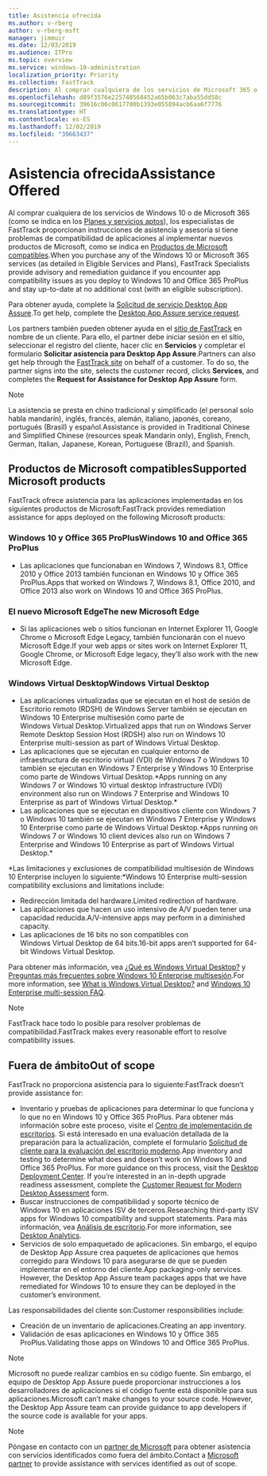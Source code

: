 ```yaml
---
title: Asistencia ofrecida
ms.author: v-rberg
author: v-rberg-msft
manager: jimmuir
ms.date: 12/03/2019
ms.audience: ITPro
ms.topic: overview
ms.service: windows-10-administration
localization_priority: Priority
ms.collection: FastTrack
description: Al comprar cualquiera de los servicios de Microsoft 365 o de Windows 10, los especialistas de FastTrack le proporcionarán ayuda con el asesoramiento y la corrección para implementar en Windows 10 y Office 365 ProPlus y mantenerse al día sin costo adicional (con una suscripción válida).
ms.openlocfilehash: d89f3576e225748568452a65b063c7aba55dd58c
ms.sourcegitcommit: 39616c06c0617700b1393e055894acb6aa6f7776
ms.translationtype: HT
ms.contentlocale: es-ES
ms.lasthandoff: 12/02/2019
ms.locfileid: "39663437"
---
```

# <a name="assistance-offered"></a><span data-ttu-id="05862-103">Asistencia ofrecida</span><span class="sxs-lookup"><span data-stu-id="05862-103">Assistance Offered</span></span>  

<span data-ttu-id="05862-104">Al comprar cualquiera de los servicios de Windows 10 o de Microsoft 365 (como se indica en los [Planes y servicios aptos](M365-eligible-services-and-plans.md)), los especialistas de FastTrack proporcionan instrucciones de asistencia y asesoría si tiene problemas de compatibilidad de aplicaciones al implementar nuevos productos de Microsoft, como se indica en [Productos de Microsoft compatibles](#supported-microsoft-products).</span><span class="sxs-lookup"><span data-stu-id="05862-104">When you purchase any of the Windows 10 or Microsoft 365 services (as detailed in Eligible Services and Plans), FastTrack Specialists provide advisory and remediation guidance if you encounter app compatibility issues as you deploy to Windows 10 and Office 365 ProPlus and stay up-to-date at no additional cost (with an eligible subscription).</span></span>

<span data-ttu-id="05862-105">Para obtener ayuda, complete la [Solicitud de servicio Desktop App Assure](https://go.microsoft.com/fwlink/?linkid=2022721).</span><span class="sxs-lookup"><span data-stu-id="05862-105">To get help, complete the [Desktop App Assure service request](https://go.microsoft.com/fwlink/?linkid=2022721).</span></span>

<span data-ttu-id="05862-p101">Los partners también pueden obtener ayuda en el [sitio de FastTrack](https://go.microsoft.com/fwlink/?linkid=780698) en nombre de un cliente. Para ello, el partner debe iniciar sesión en el sitio, seleccionar el registro del cliente, hacer clic en **Servicios** y completar el formulario **Solicitar asistencia para Desktop App Assure**.</span><span class="sxs-lookup"><span data-stu-id="05862-p101">Partners can also get help through the [FastTrack site](https://go.microsoft.com/fwlink/?linkid=780698) on behalf of a customer. To do so, the partner signs into the site, selects the customer record, clicks **Services**, and completes the **Request for Assistance for Desktop App Assure** form.</span></span>

> [!NOTE]
> <span data-ttu-id="05862-108">La asistencia se presta en chino tradicional y simplificado (el personal solo habla mandarín), inglés, francés, alemán, italiano, japonés, coreano, portugués (Brasil) y español.</span><span class="sxs-lookup"><span data-stu-id="05862-108">Assistance is provided in Traditional Chinese and Simplified Chinese (resources speak Mandarin only), English, French, German, Italian, Japanese, Korean, Portuguese (Brazil), and Spanish.</span></span> 

## <a name="supported-microsoft-products"></a><span data-ttu-id="05862-109">Productos de Microsoft compatibles</span><span class="sxs-lookup"><span data-stu-id="05862-109">Supported Microsoft products</span></span>

<span data-ttu-id="05862-110">FastTrack ofrece asistencia para las aplicaciones implementadas en los siguientes productos de Microsoft:</span><span class="sxs-lookup"><span data-stu-id="05862-110">FastTrack provides remediation assistance for apps deployed on the following Microsoft products:</span></span>

### <a name="windows-10-and-office-365-proplus"></a><span data-ttu-id="05862-111">Windows 10 y Office 365 ProPlus</span><span class="sxs-lookup"><span data-stu-id="05862-111">Windows 10 and Office 365 ProPlus</span></span>

- <span data-ttu-id="05862-112">Las aplicaciones que funcionaban en Windows 7, Windows 8.1, Office 2010 y Office 2013 también funcionan en Windows 10 y Office 365 ProPlus.</span><span class="sxs-lookup"><span data-stu-id="05862-112">Apps that worked on Windows 7, Windows 8.1, Office 2010, and Office 2013 also work on Windows 10 and Office 365 ProPlus.</span></span>

### <a name="the-new-microsoft-edge"></a><span data-ttu-id="05862-113">El nuevo Microsoft Edge</span><span class="sxs-lookup"><span data-stu-id="05862-113">The new Microsoft Edge</span></span>

- <span data-ttu-id="05862-114">Si las aplicaciones web o sitios funcionan en Internet Explorer 11, Google Chrome o Microsoft Edge Legacy, también funcionarán con el nuevo Microsoft Edge.</span><span class="sxs-lookup"><span data-stu-id="05862-114">If your web apps or sites work on Internet Explorer 11, Google Chrome, or Microsoft Edge legacy, they’ll also work with the new Microsoft Edge.</span></span>

### <a name="windows-virtual-desktop"></a><span data-ttu-id="05862-115">Windows Virtual Desktop</span><span class="sxs-lookup"><span data-stu-id="05862-115">Windows Virtual Desktop</span></span>

- <span data-ttu-id="05862-116">Las aplicaciones virtualizadas que se ejecutan en el host de sesión de Escritorio remoto (RDSH) de Windows Server también se ejecutan en Windows 10 Enterprise multisesión como parte de Windows Virtual Desktop.</span><span class="sxs-lookup"><span data-stu-id="05862-116">Virtualized apps that run on Windows Server Remote Desktop Session Host (RDSH) also run on Windows 10 Enterprise multi-session as part of Windows Virtual Desktop.</span></span>
- <span data-ttu-id="05862-117">Las aplicaciones que se ejecutan en cualquier entorno de infraestructura de escritorio virtual (VDI) de Windows 7 o Windows 10 también se ejecutan en Windows 7 Enterprise y Windows 10 Enterprise como parte de Windows Virtual Desktop.\*</span><span class="sxs-lookup"><span data-stu-id="05862-117">Apps running on any Windows 7 or Windows 10 virtual desktop infrastructure (VDI) environment also run on Windows 7 Enterprise and Windows 10 Enterprise as part of Windows Virtual Desktop.\*</span></span>
- <span data-ttu-id="05862-118">Las aplicaciones que se ejecutan en dispositivos cliente con Windows 7 o Windows 10 también se ejecutan en Windows 7 Enterprise y Windows 10 Enterprise como parte de Windows Virtual Desktop.\*</span><span class="sxs-lookup"><span data-stu-id="05862-118">Apps running on Windows 7 or Windows 10 client devices also run on Windows 7 Enterprise and Windows 10 Enterprise as part of Windows Virtual Desktop.\*</span></span>

<span data-ttu-id="05862-119">\*Las limitaciones y exclusiones de compatibilidad multisesión de Windows 10 Enterprise incluyen lo siguiente:</span><span class="sxs-lookup"><span data-stu-id="05862-119">\*Windows 10 Enterprise multi-session compatibility exclusions and limitations include:</span></span>
- <span data-ttu-id="05862-120">Redirección limitada del hardware.</span><span class="sxs-lookup"><span data-stu-id="05862-120">Limited redirection of hardware.</span></span>
- <span data-ttu-id="05862-121">Las aplicaciones que hacen un uso intensivo de A/V pueden tener una capacidad reducida.</span><span class="sxs-lookup"><span data-stu-id="05862-121">A/V-intensive apps may perform in a diminished capacity.</span></span>
- <span data-ttu-id="05862-122">Las aplicaciones de 16 bits no son compatibles con Windows Virtual Desktop de 64 bits.</span><span class="sxs-lookup"><span data-stu-id="05862-122">16-bit apps aren’t supported for 64-bit Windows Virtual Desktop.</span></span>

<span data-ttu-id="05862-123">Para obtener más información, vea [¿Qué es Windows Virtual Desktop?](https://docs.microsoft.com/azure/virtual-desktop/overview) y [Preguntas más frecuentes sobre Windows 10 Enterprise multisesión](https://docs.microsoft.com/azure/virtual-desktop/windows-10-multisession-faq).</span><span class="sxs-lookup"><span data-stu-id="05862-123">For more information, see [What is Windows Virtual Desktop?](https://docs.microsoft.com/azure/virtual-desktop/overview) and [Windows 10 Enterprise multi-session FAQ](https://docs.microsoft.com/azure/virtual-desktop/windows-10-multisession-faq).</span></span>

> [!NOTE]
> <span data-ttu-id="05862-124">FastTrack hace todo lo posible para resolver problemas de compatibilidad.</span><span class="sxs-lookup"><span data-stu-id="05862-124">FastTrack makes every reasonable effort to resolve compatibility issues.</span></span> 

## <a name="out-of-scope"></a><span data-ttu-id="05862-125">Fuera de ámbito</span><span class="sxs-lookup"><span data-stu-id="05862-125">Out of scope</span></span>

<span data-ttu-id="05862-126">FastTrack no proporciona asistencia para lo siguiente:</span><span class="sxs-lookup"><span data-stu-id="05862-126">FastTrack doesn’t provide assistance for:</span></span>
- <span data-ttu-id="05862-p102">Inventario y pruebas de aplicaciones para determinar lo que funciona y lo que no en Windows 10 y Office 365 ProPlus. Para obtener más información sobre este proceso, visite el [Centro de implementación de escritorios](https://go.microsoft.com/fwlink/?linkid=2080140). Si está interesado en una evaluación detallada de la preparación para la actualización, complete el formulario [Solicitud de cliente para la evaluación del escritorio moderno](https://go.microsoft.com/fwlink/?linkid=2053818).</span><span class="sxs-lookup"><span data-stu-id="05862-p102">App inventory and testing to determine what does and doesn’t work on Windows 10 and Office 365 ProPlus. For more guidance on this process, visit the [Desktop Deployment Center](https://go.microsoft.com/fwlink/?linkid=2080140). If you’re interested in an in-depth upgrade readiness assessment, complete the [Customer Request for Modern Desktop Assessment](https://go.microsoft.com/fwlink/?linkid=2053818) form.</span></span>
- <span data-ttu-id="05862-130">Buscar instrucciones de compatibilidad y soporte técnico de Windows 10 en aplicaciones ISV de terceros.</span><span class="sxs-lookup"><span data-stu-id="05862-130">Researching third-party ISV apps for Windows 10 compatibility and support statements.</span></span> <span data-ttu-id="05862-131">Para más información, vea [Análisis de escritorio](https://docs.microsoft.com/sccm/desktop-analytics/overview).</span><span class="sxs-lookup"><span data-stu-id="05862-131">For more information, see [Desktop Analytics](https://docs.microsoft.com/sccm/desktop-analytics/overview).</span></span>
- <span data-ttu-id="05862-p104">Servicios de solo empaquetado de aplicaciones. Sin embargo, el equipo de Desktop App Assure crea paquetes de aplicaciones que hemos corregido para Windows 10 para asegurarse de que se pueden implementar en el entorno del cliente.</span><span class="sxs-lookup"><span data-stu-id="05862-p104">App packaging-only services. However, the Desktop App Assure team packages apps that we have remediated for Windows 10 to ensure they can be deployed in the customer’s environment.</span></span>

<span data-ttu-id="05862-134">Las responsabilidades del cliente son:</span><span class="sxs-lookup"><span data-stu-id="05862-134">Customer responsibilities include:</span></span>
- <span data-ttu-id="05862-135">Creación de un inventario de aplicaciones.</span><span class="sxs-lookup"><span data-stu-id="05862-135">Creating an app inventory.</span></span>
- <span data-ttu-id="05862-136">Validación de esas aplicaciones en Windows 10 y Office 365 ProPlus.</span><span class="sxs-lookup"><span data-stu-id="05862-136">Validating those apps on Windows 10 and Office 365 ProPlus.</span></span>

> [!NOTE]
> <span data-ttu-id="05862-p105">Microsoft no puede realizar cambios en su código fuente. Sin embargo, el equipo de Desktop App Assure puede proporcionar instrucciones a los desarrolladores de aplicaciones si el código fuente está disponible para sus aplicaciones.</span><span class="sxs-lookup"><span data-stu-id="05862-p105">Microsoft can’t make changes to your source code. However, the Desktop App Assure team can provide guidance to app developers if the source code is available for your apps.</span></span>

> [!NOTE]
> <span data-ttu-id="05862-139">Póngase en contacto con un [partner de Microsoft](https://go.microsoft.com/fwlink/?linkid=2080150) para obtener asistencia con servicios identificados como fuera del ámbito.</span><span class="sxs-lookup"><span data-stu-id="05862-139">Contact a [Microsoft partner](https://go.microsoft.com/fwlink/?linkid=2080150) to provide assistance with services identified as out of scope.</span></span>
